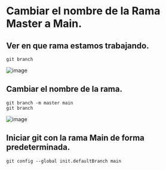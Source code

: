 # Cambiar el nombre de la Rama Master a Main.
## Ver en que rama estamos trabajando.
```
git branch
```
![image](https://github.com/user-attachments/assets/8c1ee24d-2d7e-4a74-a15f-ca3dece15a7c)

## Cambiar el nombre de la rama.
```
git branch -m master main
git branch
```
![image](https://github.com/user-attachments/assets/a224715a-4b60-4712-b91d-22b94682db9c)

## Iniciar git con la rama Main de forma predeterminada.
```
git config --global init.defaultBranch main
```
